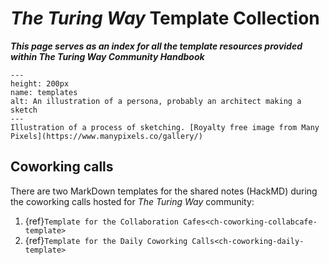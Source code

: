 # _The Turing Way_ Template Collection

***This page serves as an index for all the template resources provided within The Turing Way Community Handbook***

```{figure} ../figures/templates.png
---
height: 200px
name: templates
alt: An illustration of a persona, probably an architect making a sketch
---
Illustration of a process of sketching. [Royalty free image from Many Pixels](https://www.manypixels.co/gallery/)
```

## Coworking calls

There are two MarkDown templates for the shared notes (HackMD) during the coworking calls hosted for _The Turing Way_ community:

1. {ref}`Template for the Collaboration Cafes<ch-coworking-collabcafe-template>`
2. {ref}`Template for the Daily Coworking Calls<ch-coworking-daily-template>`
